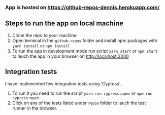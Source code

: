 ### App is hosted on https://github-repos-dennis.herokuapp.com/

## Steps to run the app on local machine

1. Clone the repo to your machine.
2. Open terminal in the `github-repos` folder and install npm packages with `yarn install` or `npm install`
3. To run the app in development mode run script `yarn start` or `npm start` to lauch the app in your browser on [http://localhost:3000](http://localhost:3000)

## Integration tests

I have implemented few integration tests using 'Cypress'.

1. To run it you need to run the script `yarn run cypress:open` or `npm run cypress:open`
2. Click on any of the tests listed under `repos` folder to lauch the test runner in the browser.

